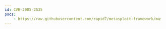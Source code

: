 ```yaml
---
id: CVE-2005-2535
pocs:
    - https://raw.githubusercontent.com/rapid7/metasploit-framework/master/modules/exploits/windows/brightstor/discovery_tcp.rb
---
```

